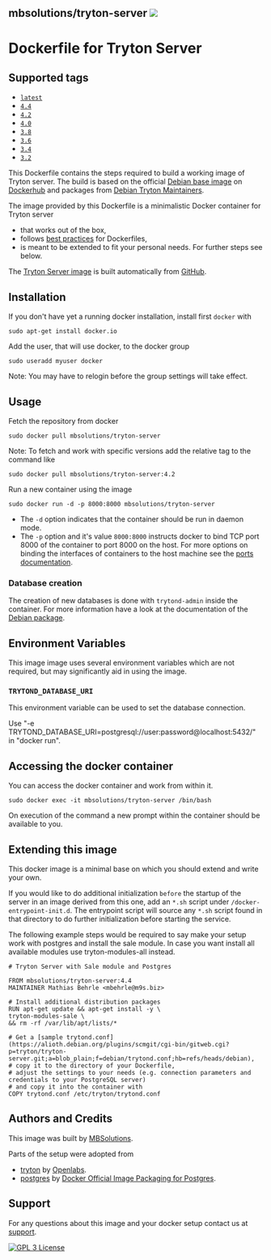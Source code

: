 ## mbsolutions/tryton-server [![](https://img.shields.io/badge/container-ready-green.svg?style=flat)](https://registry.hub.docker.com/u/mbsolutions/tryton-server/)

# Dockerfile for Tryton Server

## Supported tags

- [`latest`](https://github.com/mbehrle/docker-tryton-server/blob/master/Dockerfile)
- [`4.4`](https://github.com/mbehrle/docker-tryton-server/blob/4.4/Dockerfile)
- [`4.2`](https://github.com/mbehrle/docker-tryton-server/blob/4.2/Dockerfile)
- [`4.0`](https://github.com/mbehrle/docker-tryton-server/blob/4.0/Dockerfile)
- [`3.8`](https://github.com/mbehrle/docker-tryton-server/blob/3.8/Dockerfile)
- [`3.6`](https://github.com/mbehrle/docker-tryton-server/blob/3.6/Dockerfile)
- [`3.4`](https://github.com/mbehrle/docker-tryton-server/blob/3.4/Dockerfile)
- [`3.2`](https://github.com/mbehrle/docker-tryton-server/blob/3.2/Dockerfile)

This Dockerfile contains the steps required to build a working image of
Tryton server. The build is based on the official
[Debian base image](https://registry.hub.docker.com/_/debian/) on 
[Dockerhub](https://docs.docker.com/docker-hub/repos/#repositories) and 
packages from [Debian Tryton Maintainers](http://tryton.alioth.debian.org/).

The image provided by this Dockerfile is a minimalistic Docker container
for Tryton server

* that works out of the box,
* follows [best practices](https://docs.docker.com/articles/dockerfile_best-practices/) for Dockerfiles,
* is meant to be extended to fit your personal needs. For further steps see below.

The [Tryton Server image](https://registry.hub.docker.com/u/mbsolutions/tryton-server/) is built automatically from [GitHub](https://github.com/mbehrle/docker-tryton-server).

## Installation

If you don't have yet a running docker installation, install first `docker` with

    sudo apt-get install docker.io

Add the user, that will use docker, to the docker group

    sudo useradd myuser docker

Note: You may have to relogin before the group settings will take effect.


## Usage

Fetch the repository from docker

    sudo docker pull mbsolutions/tryton-server

Note: To fetch and work with specific versions add the relative tag to the command like

    sudo docker pull mbsolutions/tryton-server:4.2

Run a new container using the image

    sudo docker run -d -p 8000:8000 mbsolutions/tryton-server

* The `-d` option indicates that the container should be run in daemon
  mode.
* The `-p` option and it's value `8000:8000` instructs docker to bind TCP port 8000
  of the container to port 8000 on the host. For more options on binding the interfaces
  of containers to the host machine see the
  [ports documentation](http://docs.docker.io/use/port_redirection/#port-redirection).

### Database creation

The creation of new databases is done with `trytond-admin` inside the container.
For more information have a look at the documentation of the
[Debian package](https://alioth.debian.org/plugins/scmgit/cgi-bin/gitweb.cgi?p=tryton/tryton-server.git;a=blob;f=debian/tryton-server.README.Debian;hb=HEAD "Git Debian Tryton Server README").

## Environment Variables

This image image uses several environment variables which are not required,
but may significantly aid in using the image.

### `TRYTOND_DATABASE_URI`

This environment variable can be used to set the database connection.

Use "-e TRYTOND_DATABASE_URI=postgresql://user:password@localhost:5432/" in "docker run".

## Accessing the docker container

You can access the docker container and work from within it.

    sudo docker exec -it mbsolutions/tryton-server /bin/bash

On execution of the command a new prompt within the container should be
available to you.

## Extending this image

This docker image is a minimal base on which you should extend and write
your own.

If you would like to do additional initialization `before` the startup of the server
in an image derived from this one, add an `*.sh` script under `/docker-entrypoint-init.d`.
The entrypoint script will source any `*.sh` script found in that directory
to do further initialization before starting the service.

The following example steps would be required to say make your setup work with postgres
and install the sale module. In case you want install all available modules use tryton-modules-all
instead.


    # Tryton Server with Sale module and Postgres

    FROM mbsolutions/tryton-server:4.4
    MAINTAINER Mathias Behrle <mbehrle@m9s.biz>

    # Install additional distribution packages
    RUN apt-get update && apt-get install -y \
    tryton-modules-sale \
    && rm -rf /var/lib/apt/lists/*
        
    # Get a [sample trytond.conf](https://alioth.debian.org/plugins/scmgit/cgi-bin/gitweb.cgi?p=tryton/tryton-server.git;a=blob_plain;f=debian/trytond.conf;hb=refs/heads/debian), 
    # copy it to the directory of your Dockerfile,
    # adjust the settings to your needs (e.g. connection parameters and credentials to your PostgreSQL server)
    # and copy it into the container with
    COPY trytond.conf /etc/tryton/trytond.conf

## Authors and Credits

This image was built by [MBSolutions](http://www.m9s.biz).

Parts of the setup were adopted from

* [tryton](https://github.com/openlabs/tryton) by [Openlabs](http://www.openlabs.co.in).
* [postgres](https://github.com/docker-library/postgres/) by [Docker Official Image Packaging for Postgres](https://github.com/docker-library/postgres/).

## Support

For any questions about this image and your docker setup contact us at [support](mailto:info@m9s.biz).

[![GPL 3 License](https://img.shields.io/badge/license-GPL3-blue.svg?style=flat)](LICENSE)
